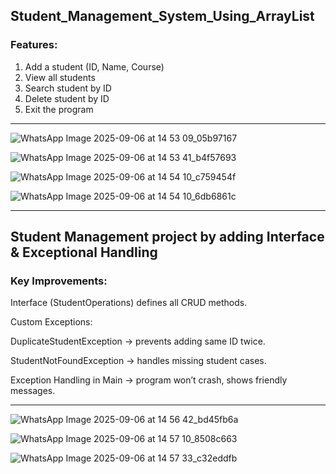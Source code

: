## Student_Management_System_Using_ArrayList

### Features: 
1. Add a student (ID, Name, Course) 
2. View all students 
3. Search student by ID 
4. Delete student by ID 
5. Exit the program
---
![WhatsApp Image 2025-09-06 at 14 53 09_05b97167](https://github.com/user-attachments/assets/0da4fc2f-acc7-482e-9322-ed76a1b13455)

![WhatsApp Image 2025-09-06 at 14 53 41_b4f57693](https://github.com/user-attachments/assets/0fb3e268-878d-43f5-87e0-78ecd526adaa)

![WhatsApp Image 2025-09-06 at 14 54 10_c759454f](https://github.com/user-attachments/assets/8792339a-934c-4685-b88c-b539eeb0c839)

![WhatsApp Image 2025-09-06 at 14 54 10_6db6861c](https://github.com/user-attachments/assets/63ad7910-edb4-49e6-983d-d8969bbb9389)

---
## Student Management project by adding Interface & Exceptional Handling
### Key Improvements: 
Interface (StudentOperations) defines all CRUD methods. 

Custom Exceptions: 

DuplicateStudentException → prevents adding same ID twice. 

StudentNotFoundException → handles missing student cases. 

Exception Handling in Main → program won’t crash, shows friendly messages.

---
![WhatsApp Image 2025-09-06 at 14 56 42_bd45fb6a](https://github.com/user-attachments/assets/f1784644-02be-43bb-a8f5-d7f6ad74c7d7)

![WhatsApp Image 2025-09-06 at 14 57 10_8508c663](https://github.com/user-attachments/assets/3f06f12b-4d35-47af-a03f-4f930579f939)

![WhatsApp Image 2025-09-06 at 14 57 33_c32eddfb](https://github.com/user-attachments/assets/b740ee7f-6b73-4380-b024-6e0bc72189dd)
